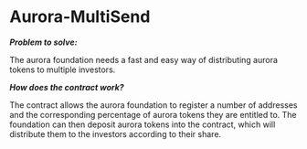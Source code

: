 # Aurora-MultiSend

_**Problem to solve:**_

The aurora foundation needs a fast and easy way of distributing aurora tokens
to multiple investors.

_**How does the contract work?**_

The contract allows the aurora foundation to register a number of addresses and the corresponding
percentage of aurora tokens they are entitled to. The foundation can then deposit aurora
tokens into the contract, which will distribute them to the investors according to their
share.

